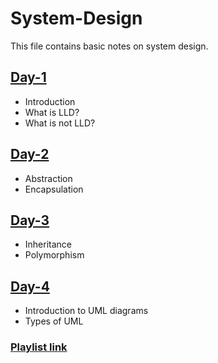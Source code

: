 # System-Design

This file contains basic notes on system design.

## [Day-1](https://youtu.be/AK0hu0Zxua4?si=MKSSYu0l26UhmfRR)
- Introduction</br>
- What is LLD? </br>
- What is not LLD?</br>

## [Day-2](https://youtu.be/QbGoqAgP_zg?si=TdF1SvR6uLZtB29W)
- Abstraction</br>
- Encapsulation

## [Day-3](https://youtu.be/KGOEK0-XBIg?si=Co-qFJYkkv7r-U8m)
- Inheritance</br>
- Polymorphism

## [Day-4](https://youtu.be/nPJyyO9pb5s?si=-v0rGEyoMr3XkWSz)
- Introduction to UML diagrams</br>
- Types of UML

### [Playlist link](https://youtube.com/playlist?list=PLQEaRBV9gAFvzp6XhcNFpk1WdOcyVo9qT&si=r8dA51Fa3xoEij73)